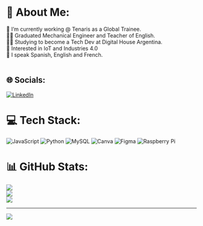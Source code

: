 # 💫 About Me:
👷 I’m currently working @ Tenaris as a Global Trainee.<br>👨‍🎓 Graduated Mechanical Engineer and Teacher of English.<br>👨‍💻 Studying to become a Tech Dev at Digital House Argentina.<br>📱 Interested in IoT and Industries 4.0<br>💬 I speak Spanish, English and French.<br><br>


## 🌐 Socials:
[![LinkedIn](https://img.shields.io/badge/LinkedIn-%230077B5.svg?logo=linkedin&logoColor=white)](https://linkedin.com/in/stefano-luzi) 

# 💻 Tech Stack:
![JavaScript](https://img.shields.io/badge/javascript-%23323330.svg?style=plastic&logo=javascript&logoColor=%23F7DF1E) ![Python](https://img.shields.io/badge/python-3670A0?style=plastic&logo=python&logoColor=ffdd54) ![MySQL](https://img.shields.io/badge/mysql-%2300f.svg?style=plastic&logo=mysql&logoColor=white) ![Canva](https://img.shields.io/badge/Canva-%2300C4CC.svg?style=plastic&logo=Canva&logoColor=white) 	![Figma](https://img.shields.io/badge/figma-%23F24E1E.svg?style=plastic&logo=figma&logoColor=white) ![Raspberry Pi](https://img.shields.io/badge/-RaspberryPi-C51A4A?style=plastic&logo=Raspberry-Pi)
# 📊 GitHub Stats:
![](https://github-readme-stats.vercel.app/api?username=stefanoluzi&theme=highcontrast&hide_border=false&include_all_commits=false&count_private=false)<br/>
![](https://github-readme-streak-stats.herokuapp.com/?user=stefanoluzi&theme=highcontrast&hide_border=false)<br/>
![](https://github-readme-stats.vercel.app/api/top-langs/?username=stefanoluzi&theme=highcontrast&hide_border=false&include_all_commits=false&count_private=false&layout=compact)

---
[![](https://visitcount.itsvg.in/api?id=stefanoluzi&icon=0&color=0)](https://visitcount.itsvg.in)

<!-- Proudly created with GPRM ( https://gprm.itsvg.in ) -->

